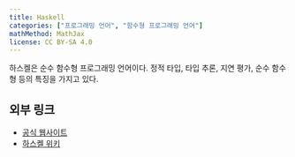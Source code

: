 ```yaml
---
title: Haskell
categories: ["프로그래밍 언어", "함수형 프로그래밍 언어"]
mathMethod: MathJax
license: CC BY-SA 4.0
---
```


하스켈은 순수 함수형 프로그래밍 언어이다.
정적 타입, 타입 추론, 지연 평가, 순수 함수형 등의 특징을 가지고 있다.

## 외부 링크
* [공식 웹사이트](https://www.haskell.org/)
* [하스켈 위키](https://wiki.haskell.org/Haskell)
